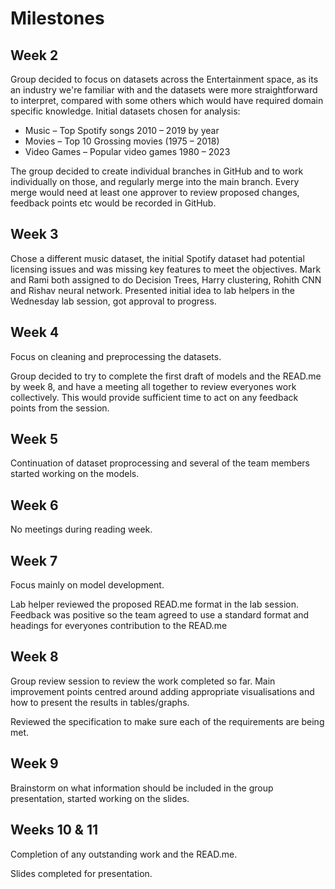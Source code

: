 # Milestones

## Week 2

Group decided to focus on datasets across the Entertainment space, as its an industry we're familiar with and the datasets were more straightforward to interpret, compared with some others which would have required domain specific knowledge. Initial datasets chosen for analysis:
* Music – Top Spotify songs 2010 – 2019 by year
* Movies – Top 10 Grossing movies (1975 – 2018)
* Video Games – Popular video games 1980 – 2023

The group decided to create individual branches in GitHub and to work individually on those, and regularly merge into the main branch. Every merge would need at least one approver to review proposed changes, feedback points etc would be recorded in GitHub.

## Week 3

Chose a different music dataset, the initial Spotify dataset had potential licensing issues and was missing key features to meet the objectives.
Mark and Rami both assigned to do Decision Trees, Harry clustering, Rohith CNN and Rishav neural network.
Presented initial idea to lab helpers in the Wednesday lab session, got approval to progress.

## Week 4

Focus on cleaning and preprocessing the datasets.

Group decided to try to complete the first draft of models and the READ.me by week 8, and have a meeting all together to review everyones work collectively. This would provide sufficient time to act on any feedback points from the session.

## Week 5

Continuation of dataset proprocessing and several of the team members started working on the models.

## Week 6

No meetings during reading week.

## Week 7

Focus mainly on model development. 

Lab helper reviewed the proposed READ.me format in the lab session. Feedback was positive so the team agreed to use a standard format and headings for everyones contribution to the READ.me

## Week 8

Group review session to review the work completed so far. Main improvement points centred around adding appropriate visualisations and how to present the results in tables/graphs.

Reviewed the specification to make sure each of the requirements are being met.

## Week 9

Brainstorm on what information should be included in the group presentation, started working on the slides.

## Weeks 10 & 11

Completion of any outstanding work and the READ.me.

Slides completed for presentation.
